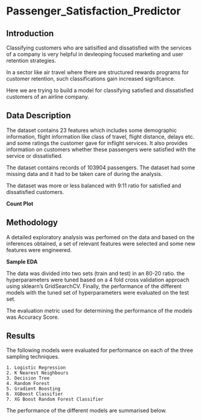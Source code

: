 # Passenger_Satisfaction_Predictor

## Introduction
Classifying customers who are satisified and dissatisfied with the services of a company is very helpful in devleoping focused marketing and user retention strategies. 

In a sector like air travel where there are structured rewards programs for customer retention, such classifications gain increased signifcance.

Here we are trying to build a model for classifying satisfied and dissatisfied customers of an airline company.

## Data Description
The dataset contains 23 features which includes some demographic information, flight information like class of travel, flight distance, delays etc. and some ratings the customer gave for inflight services. It also provides information on customers whether these passengers were satisfied with the service or dissatisfied.

The dataset contains records of 103904 passengers. The dataset had some missing data and it had to be taken care of during the analysis. 

The dataset was more or less balanced with 9:11 ratio for satisfied and dissatisfied customers.

**Count Plot**

## Methodology
A detailed exploratory analysis was perfomed on the data and based on the inferences obtained, a set of relevant features were selected and some new features were engineered.

**Sample EDA**

The data was divided into two sets (train and test) in an 80-20 ratio. the hyperparameters were tuned based on a 4 fold cross validation approach using sklearn’s GridSearchCV. Finally, the performance of the different models with the tuned set of hyperparameters were evaluated on the test set.

The evaluation metric used for determining the performance of the models was Accuracy Score. 

## Results
The following models were evaluated for performance on each of the three sampling techniques.

    1. Logistic Regression
    2. K Nearest Neighbours
    3. Decision Tree
    4. Random Forest
    5. Gradient Boosting
    6. XGBoost Classifier
    7. XG Boost Random Forest Classifier

The performance of the different models are summarised below.
